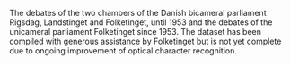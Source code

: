 The debates of the two chambers of the Danish bicameral parliament Rigsdag, Landstinget and Folketinget, until 1953 and the debates of the unicameral parliament Folketinget since 1953. The dataset has been compiled with generous assistance by Folketinget but is not yet complete due to ongoing improvement of optical character recognition.

